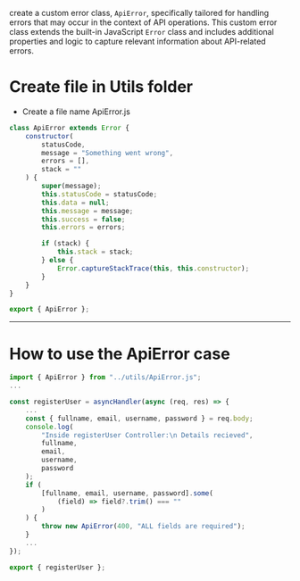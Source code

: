 create a custom error class, `ApiError`, specifically tailored for handling errors that may occur in the context of API operations. This custom error class extends the built-in JavaScript `Error` class and includes additional properties and logic to capture relevant information about API-related errors.

# Create file in Utils folder

- Create a file name ApiError.js

```javascript
class ApiError extends Error {
    constructor(
        statusCode,
        message = "Something went wrong",
        errors = [],
        stack = ""
    ) {
        super(message);
        this.statusCode = statusCode;
        this.data = null;
        this.message = message;
        this.success = false;
        this.errors = errors;

        if (stack) {
            this.stack = stack;
        } else {
            Error.captureStackTrace(this, this.constructor);
        }
    }
}

export { ApiError };
```

---
# How to use the ApiError case

```javascript
import { ApiError } from "../utils/ApiError.js";
...

const registerUser = asyncHandler(async (req, res) => {
    ...
    const { fullname, email, username, password } = req.body;
    console.log(
        "Inside registerUser Controller:\n Details recieved",
        fullname,
        email,
        username,
        password
    );
    if (
        [fullname, email, username, password].some(
            (field) => field?.trim() === ""
        )
    ) {
        throw new ApiError(400, "ALL fields are required");
    }
	...
});

export { registerUser };
```